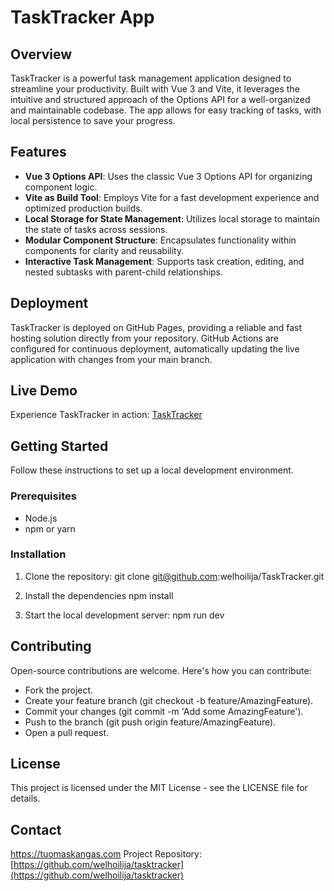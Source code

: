 # TaskTracker App

## Overview

TaskTracker is a powerful task management application designed to streamline your productivity. Built with Vue 3 and Vite, it leverages the intuitive and structured approach of the Options API for a well-organized and maintainable codebase. The app allows for easy tracking of tasks, with local persistence to save your progress.

## Features

- **Vue 3 Options API**: Uses the classic Vue 3 Options API for organizing component logic.
- **Vite as Build Tool**: Employs Vite for a fast development experience and optimized production builds.
- **Local Storage for State Management**: Utilizes local storage to maintain the state of tasks across sessions.
- **Modular Component Structure**: Encapsulates functionality within components for clarity and reusability.
- **Interactive Task Management**: Supports task creation, editing, and nested subtasks with parent-child relationships.

## Deployment

TaskTracker is deployed on GitHub Pages, providing a reliable and fast hosting solution directly from your repository. GitHub Actions are configured for continuous deployment, automatically updating the live application with changes from your main branch.

## Live Demo

Experience TaskTracker in action: [TaskTracker](https://tasks.tuomaskangas.com)

## Getting Started

Follow these instructions to set up a local development environment.

### Prerequisites

- Node.js
- npm or yarn

### Installation

1. Clone the repository:
git clone git@github.com:welhoilija/TaskTracker.git

2. Install the dependencies
npm install

3. Start the local development server:
npm run dev


## Contributing

Open-source contributions are welcome. Here's how you can contribute:

- Fork the project.
- Create your feature branch (git checkout -b feature/AmazingFeature).
- Commit your changes (git commit -m 'Add some AmazingFeature').
- Push to the branch (git push origin feature/AmazingFeature).
- Open a pull request.

## License

This project is licensed under the MIT License - see the LICENSE file for details.

## Contact

https://tuomaskangas.com
Project Repository: [https://github.com/welhoilija/tasktracker](https://github.com/welhoilija/tasktracker)

